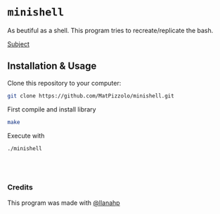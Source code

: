 # `minishell`

As beutiful as a shell. This program tries to recreate/replicate the bash.

[Subject](en.subject.pdf)


## Installation & Usage

Clone this repository to your computer:
```sh
git clone https://github.com/MatPizzolo/minishell.git
```

First compile and install library
```sh
make
```

Execute with 
```sh
./minishell
```

<br/>
<br/>

### Credits
This program was made with [@llanahp](https://github.com/llanahp)

